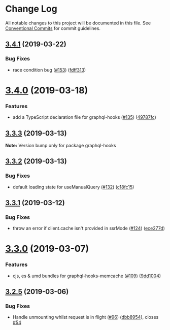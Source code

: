 # Change Log

All notable changes to this project will be documented in this file.
See [Conventional Commits](https://conventionalcommits.org) for commit guidelines.

## [3.4.1](https://github.com/nearform/graphql-hooks/compare/graphql-hooks@3.4.0...graphql-hooks@3.4.1) (2019-03-22)


### Bug Fixes

* race condition bug ([#153](https://github.com/nearform/graphql-hooks/issues/153)) ([fdff313](https://github.com/nearform/graphql-hooks/commit/fdff313))





# [3.4.0](https://github.com/nearform/graphql-hooks/compare/graphql-hooks@3.3.3...graphql-hooks@3.4.0) (2019-03-18)


### Features

* add a TypeScript declaration file for graphql-hooks ([#135](https://github.com/nearform/graphql-hooks/issues/135)) ([49787fc](https://github.com/nearform/graphql-hooks/commit/49787fc))





## [3.3.3](https://github.com/nearform/graphql-hooks/compare/graphql-hooks@3.3.2...graphql-hooks@3.3.3) (2019-03-13)

**Note:** Version bump only for package graphql-hooks





## [3.3.2](https://github.com/nearform/graphql-hooks/compare/graphql-hooks@3.3.1...graphql-hooks@3.3.2) (2019-03-13)


### Bug Fixes

* default loading state for useManualQuery ([#132](https://github.com/nearform/graphql-hooks/issues/132)) ([c18fc15](https://github.com/nearform/graphql-hooks/commit/c18fc15))





## [3.3.1](https://github.com/nearform/graphql-hooks/compare/graphql-hooks@3.3.0...graphql-hooks@3.3.1) (2019-03-12)


### Bug Fixes

* throw an error if client.cache isn't provided in ssrMode ([#124](https://github.com/nearform/graphql-hooks/issues/124)) ([ece277d](https://github.com/nearform/graphql-hooks/commit/ece277d))





# [3.3.0](https://github.com/nearform/graphql-hooks/compare/graphql-hooks@3.2.5...graphql-hooks@3.3.0) (2019-03-07)


### Features

* cjs, es & umd bundles for graphql-hooks-memcache ([#109](https://github.com/nearform/graphql-hooks/issues/109)) ([9dd1004](https://github.com/nearform/graphql-hooks/commit/9dd1004))





## [3.2.5](https://github.com/nearform/graphql-hooks/compare/graphql-hooks@3.2.4...graphql-hooks@3.2.5) (2019-03-06)


### Bug Fixes

* Handle unmounting whilst request is in flight ([#96](https://github.com/nearform/graphql-hooks/issues/96)) ([dbb8954](https://github.com/nearform/graphql-hooks/commit/dbb8954)), closes [#54](https://github.com/nearform/graphql-hooks/issues/54)
